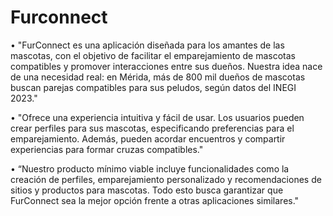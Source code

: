 # Furconnect

•	"FurConnect es una aplicación diseñada para los amantes de las mascotas, con el objetivo de facilitar el emparejamiento de mascotas compatibles y promover interacciones entre sus dueños. Nuestra idea nace de una necesidad real: en Mérida, más de 800 mil dueños de mascotas buscan parejas compatibles para sus peludos, según datos del INEGI 2023."

• "Ofrece una experiencia intuitiva y fácil de usar. Los usuarios pueden crear perfiles para sus mascotas, especificando preferencias para el emparejamiento. Además, pueden acordar encuentros y compartir experiencias para formar cruzas compatibles."

• “Nuestro producto mínimo viable incluye funcionalidades como la creación de perfiles, emparejamiento personalizado y recomendaciones de sitios y productos para mascotas. Todo esto busca garantizar que FurConnect sea la mejor opción frente a otras aplicaciones similares."

